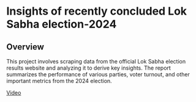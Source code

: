 # Insights of recently concluded Lok Sabha election-2024
## Overview

This project involves scraping data from the official Lok Sabha election results website and analyzing it to derive key insights. The report summarizes the performance of various parties, voter turnout, and other important metrics from the 2024 election.

[Video](https://drive.google.com/drive/u/1/folders/1gr-mmkd_CR6tUloSCGgCTTFwhuAUXimy "Watch Video")
